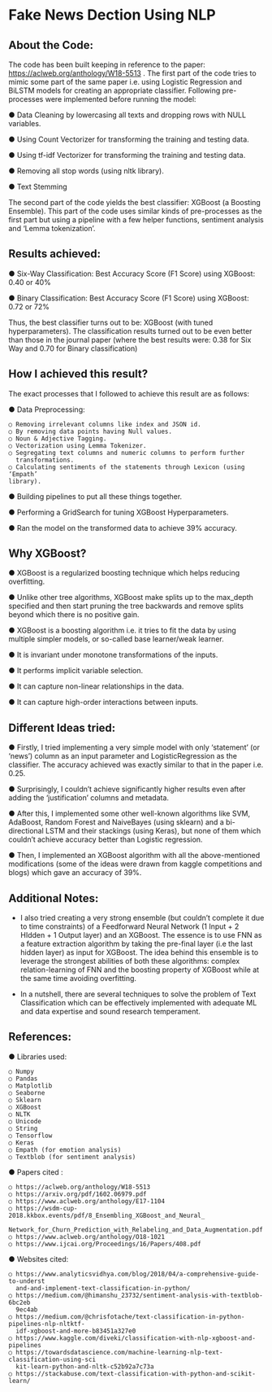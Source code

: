 # Fake News Dection Using NLP

## About the Code:

The code has been built keeping in reference to the paper:
https://aclweb.org/anthology/W18-5513 .
The first part of the code tries to mimic some part of the same paper i.e. using Logistic
Regression and BiLSTM models for creating an appropriate classifier. Following
pre-processes were implemented before running the model:

  ● Data Cleaning by lowercasing all texts and dropping rows with NULL variables.
  
  ● Using Count Vectorizer for transforming the training and testing data.
  
  ● Using tf-idf Vectorizer for transforming the training and testing data.
  
  ● Removing all stop words (using nltk library).
  
  ● Text Stemming
  
  
The second part of the code yields the best classifier: XGBoost (a Boosting Ensemble).
This part of the code uses similar kinds of pre-processes as the first part but using a pipeline
with a few helper functions, sentiment analysis and ‘Lemma tokenization’.


## Results achieved:

● Six-Way Classification: Best Accuracy Score (F1 Score) using XGBoost: 0.40 or
40%

● Binary Classification: Best Accuracy Score (F1 Score) using XGBoost: 0.72 or
72%



Thus, the best classifier turns out to be: XGBoost (with tuned hyperparameters). The
classification results turned out to be even better than those in the journal paper (where the
best results were: 0.38 for Six Way and 0.70 for Binary classification)


## How I achieved this result?

The exact processes that I followed to achieve this result are as follows:

  ● Data Preprocessing:
  
    ○ Removing irrelevant columns like index and JSON id.
    ○ By removing data points having Null values.
    ○ Noun & Adjective Tagging.
    ○ Vectorization using Lemma Tokenizer.
    ○ Segregating text columns and numeric columns to perform further
      transformations.
    ○ Calculating sentiments of the statements through Lexicon (using ‘Empath’
    library).
    
  ● Building pipelines to put all these things together.
  
  ● Performing a GridSearch for tuning XGBoost Hyperparameters.
  
  ● Ran the model on the transformed data to achieve 39% accuracy.
  
  
## Why XGBoost?

  ● XGBoost is a regularized boosting technique which helps reducing overfitting.
  
  ● Unlike other tree algorithms, XGBoost make splits up to the max_depth specified
    and then start pruning the tree backwards and remove splits beyond which there is
    no positive gain.
    
  ● XGBoost is a boosting algorithm i.e. it tries to fit the data by using multiple simpler
    models, or so-called base learner/weak learner.
    
  ● It is invariant under monotone transformations of the inputs.
  
  ● It performs implicit variable selection.
  
  ● It can capture non-linear relationships in the data.
  
  ● It can capture high-order interactions between inputs.
  
  
## Different Ideas tried:

  ● Firstly, I tried implementing a very simple model with only ‘statement’ (or ‘news’)
    column as an input parameter and LogisticRegression as the classifier. The accuracy
    achieved was exactly similar to that in the paper i.e. 0.25.
    
  ● Surprisingly, I couldn’t achieve significantly higher results even after adding the
    ‘justification’ columns and metadata.
    
  ● After this, I implemented some other well-known algorithms like SVM, AdaBoost,
    Random Forest and NaiveBayes (using sklearn) and a bi-directional LSTM and their
    stackings (using Keras), but none of them which couldn’t achieve accuracy better
    than Logistic regression.
    
  ● Then, I implemented an XGBoost algorithm with all the above-mentioned
    modifications (some of the ideas were drawn from kaggle competitions and blogs)
    which gave an accuracy of 39%.
    
    
## Additional Notes:

- I also tried creating a very strong ensemble (but couldn’t complete it due to time
constraints) of a Feedforward Neural Network (1 Input + 2 HIdden + 1 Output layer)
and an XGBoost. The essence is to use FNN as a feature extraction algorithm by
taking the pre-final layer (i.e the last hidden layer) as input for XGBoost. The idea
behind this ensemble is to leverage the strongest abilities of both these algorithms:
complex relation-learning of FNN and the boosting property of XGBoost while at the
same time avoiding overfitting.

- In a nutshell, there are several techniques to solve the problem of Text Classification
which can be effectively implemented with adequate ML and data expertise and sound
research temperament.


## References:

  ● Libraries used:
  
    ○ Numpy
    ○ Pandas
    ○ Matplotlib
    ○ Seaborne
    ○ Sklearn
    ○ XGBoost
    ○ NLTK
    ○ Unicode
    ○ String
    ○ Tensorflow
    ○ Keras
    ○ Empath (for emotion analysis)
    ○ Textblob (for sentiment analysis)
    
  ● Papers cited :
  
    ○ https://aclweb.org/anthology/W18-5513
    ○ https://arxiv.org/pdf/1602.06979.pdf
    ○ https://www.aclweb.org/anthology/E17-1104
    ○ https://wsdm-cup-2018.kkbox.events/pdf/8_Ensembling_XGBoost_and_Neural_
      Network_for_Churn_Prediction_with_Relabeling_and_Data_Augmentation.pdf
    ○ https://www.aclweb.org/anthology/O18-1021
    ○ https://www.ijcai.org/Proceedings/16/Papers/408.pdf
    
  ● Websites cited:
  
    ○ https://www.analyticsvidhya.com/blog/2018/04/a-comprehensive-guide-to-underst
      and-and-implement-text-classification-in-python/
    ○ https://medium.com/@himanshu_23732/sentiment-analysis-with-textblob-6bc2eb
      9ec4ab
    ○ https://medium.com/@chrisfotache/text-classification-in-python-pipelines-nlp-nltktf-
      idf-xgboost-and-more-b83451a327e0
    ○ https://www.kaggle.com/diveki/classification-with-nlp-xgboost-and-pipelines
    ○ https://towardsdatascience.com/machine-learning-nlp-text-classification-using-sci
      kit-learn-python-and-nltk-c52b92a7c73a
    ○ https://stackabuse.com/text-classification-with-python-and-scikit-learn/
